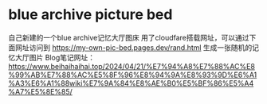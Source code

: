 # blue archive picture bed
自己新建的一个blue archive记忆大厅图床
用了cloudfare搭载网址，可以通过下面网址访问到
https://my-own-pic-bed.pages.dev/rand.html
生成一张随机的记忆大厅图片
Blog笔记网址：https://www.beihaihaihai.top/2024/04/21/%E7%94%A8%E7%88%AC%E8%99%AB%E7%88%AC%E5%8F%96%E8%94%9A%E8%93%9D%E6%A1%A3%E6%A1%88wiki%E7%9A%84%E8%AE%B0%E5%BF%86%E5%A4%A7%E5%8E%85/
